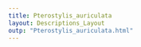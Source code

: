 ```yaml
---
title: Pterostylis_auriculata
layout: Descriptions_Layout 
outp: "Pterostylis_auriculata.html"
---
```



